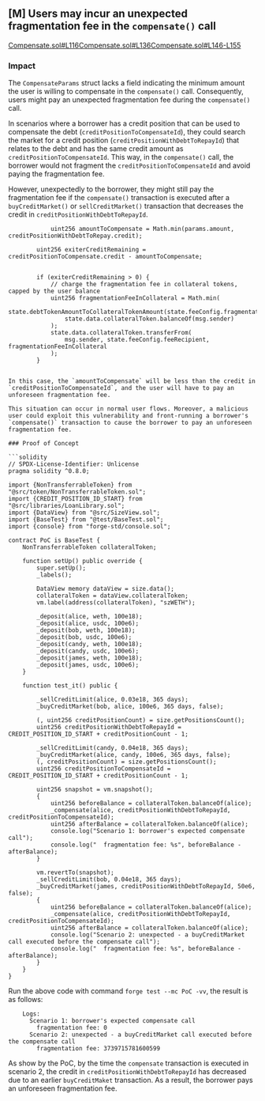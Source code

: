 ## [M] Users may incur an unexpected fragmentation fee in the `compensate()`  call

[Compensate.sol#L116](repos/2024-06-size/src/libraries/actions/Compensate.sol)[Compensate.sol#L136](repos/2024-06-size/src/libraries/actions/Compensate.sol)[Compensate.sol#L146-L155](repos/2024-06-size/src/libraries/actions/Compensate.sol)

### Impact

The `CompensateParams` struct lacks a field indicating the minimum amount the user is willing to compensate in the `compensate()` call. Consequently, users might pay an unexpected fragmentation fee during the `compensate()` call.

In scenarios where a borrower has a credit position that can be used to compensate the debt (`creditPositionToCompensateId`), they could search the market for a credit position (`creditPositionWithDebtToRepayId`) that relates to the debt and has the same credit amount as `creditPositionToCompensateId`. This way, in the `compensate()` call, the borrower would not fragment the `creditPositionToCompensateId` and avoid paying the fragmentation fee.

However, unexpectedly to the borrower, they might still pay the fragmentation fee if the `compensate()` transaction is executed after a `buyCreditMarket()` or `sellCreditMarket()` transaction that decreases the credit in `creditPositionWithDebtToRepayId`.

```solidity
            uint256 amountToCompensate = Math.min(params.amount, creditPositionWithDebtToRepay.credit);

```

            uint256 exiterCreditRemaining = creditPositionToCompensate.credit - amountToCompensate;
```

```

            if (exiterCreditRemaining > 0) {
                // charge the fragmentation fee in collateral tokens, capped by the user balance
                uint256 fragmentationFeeInCollateral = Math.min(
                    state.debtTokenAmountToCollateralTokenAmount(state.feeConfig.fragmentationFee),
                    state.data.collateralToken.balanceOf(msg.sender)
                );
                state.data.collateralToken.transferFrom(
                    msg.sender, state.feeConfig.feeRecipient, fragmentationFeeInCollateral
                );
            }
```

In this case, the `amountToCompensate` will be less than the credit in `creditPositionToCompensateId`, and the user will have to pay an unforeseen fragmentation fee.

This situation can occur in normal user flows. Moreover, a malicious user could exploit this vulnerability and front-running a borrower's `compensate()` transaction to cause the borrower to pay an unforeseen fragmentation fee.

### Proof of Concept

```solidity
// SPDX-License-Identifier: Unlicense
pragma solidity ^0.8.0;

import {NonTransferrableToken} from "@src/token/NonTransferrableToken.sol";
import {CREDIT_POSITION_ID_START} from "@src/libraries/LoanLibrary.sol";
import {DataView} from "@src/SizeView.sol";
import {BaseTest} from "@test/BaseTest.sol";
import {console} from "forge-std/console.sol";

contract PoC is BaseTest {
    NonTransferrableToken collateralToken;

    function setUp() public override {
        super.setUp();
        _labels();

        DataView memory dataView = size.data();
        collateralToken = dataView.collateralToken;
        vm.label(address(collateralToken), "szWETH");

        _deposit(alice, weth, 100e18);
        _deposit(alice, usdc, 100e6);
        _deposit(bob, weth, 100e18);
        _deposit(bob, usdc, 100e6);
        _deposit(candy, weth, 100e18);
        _deposit(candy, usdc, 100e6);
        _deposit(james, weth, 100e18);
        _deposit(james, usdc, 100e6);
    }

    function test_it() public {

        _sellCreditLimit(alice, 0.03e18, 365 days);
        _buyCreditMarket(bob, alice, 100e6, 365 days, false);

        (, uint256 creditPositionCount) = size.getPositionsCount();
        uint256 creditPositionWithDebtToRepayId = CREDIT_POSITION_ID_START + creditPositionCount - 1;

        _sellCreditLimit(candy, 0.04e18, 365 days);
        _buyCreditMarket(alice, candy, 100e6, 365 days, false);
        (, creditPositionCount) = size.getPositionsCount();
        uint256 creditPositionToCompensateId = CREDIT_POSITION_ID_START + creditPositionCount - 1;

        uint256 snapshot = vm.snapshot();
        {
            uint256 beforeBalance = collateralToken.balanceOf(alice);
            _compensate(alice, creditPositionWithDebtToRepayId, creditPositionToCompensateId);
            uint256 afterBalance = collateralToken.balanceOf(alice);
            console.log("Scenario 1: borrower's expected compensate call");
            console.log("  fragmentation fee: %s", beforeBalance - afterBalance);
        }

        vm.revertTo(snapshot);
        _sellCreditLimit(bob, 0.04e18, 365 days);
        _buyCreditMarket(james, creditPositionWithDebtToRepayId, 50e6, false);
        {
            uint256 beforeBalance = collateralToken.balanceOf(alice);
            _compensate(alice, creditPositionWithDebtToRepayId, creditPositionToCompensateId);
            uint256 afterBalance = collateralToken.balanceOf(alice);
            console.log("Scenario 2: unexpected - a buyCreditMarket call executed before the compensate call");
            console.log("  fragmentation fee: %s", beforeBalance - afterBalance);
        }
    }
}
```

Run the above code with command `forge test --mc PoC -vv`, the result is as follows:

```
    Logs:
      Scenario 1: borrower's expected compensate call
        fragmentation fee: 0
      Scenario 2: unexpected - a buyCreditMarket call executed before the compensate call
        fragmentation fee: 3739715781600599
```

As show by the PoC, by the time the `compensate` transaction is executed in scenario 2, the credit in `creditPositionWithDebtToRepayId` has decreased due to an earlier `buyCreditMaket` transaction. As a result, the borrower pays an unforeseen fragmentation fee.



